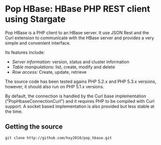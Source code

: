 Pop HBase: HBase PHP REST client using Stargate
===============================================

Pop HBase is a PHP client to an HBase server. It use JSON Rest and the Curl extension to communicate with the HBase server and provides a very simple and convenient interface.

Its features include:

-   *Server information:* version, status and cluster information
-   *Table manipulations:* list, create, modify and delete
-   *Row access:* Create, update, retrieve

The source code has been tested agains PHP 5.2.x and PHP 5.3.x versions, however, it should also run on PHP 5.1.x versions.

By default, the connection is handled by the Curl base implementation ("PopHbaseConnectionCurl") and it requires PHP to be compiled with Curl support. A socket based implementation is also provided but less stable at the time.

Getting the source
------------------

	git clone http://github.com/hxy2010/pop_hbase.git